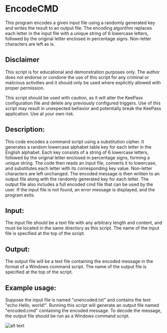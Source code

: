 # EncodeCMD
This program encodes a given input file using a randomly generated key and writes the result to an output file. The encoding algorithm replaces each letter in the input file with a unique string of 6 lowercase letters, followed by the original letter enclosed in percentage signs. Non-letter characters are left as is.

## Disclaimer

This script is for educational and demonstration purposes only. The author does not endorse or condone the use of this script for any criminal or malicious activities and it should only be used where explicitly allowed with proper permission.

This script should be used with caution, as it will alter the KeePass configuration file and delete any previously configured triggers. Use of this script may result in unexpected behavior and potentially break the KeePass application. Use at your own risk.

## Description:
This code encodes a command script using a substitution cipher. It generates a random lowercase alphabet table key for each
letter in the English alphabet. Each key consists of a string of 6 lowercase letters, followed by the original letter
enclosed in percentage signs, forming a unique string. The code then reads an input file, converts it to lowercase,
and substitutes each letter with its corresponding key value. Non-letter characters are left unchanged. The encoded
message is then written to an output file along with the randomly generated key for each letter. The output file
also includes a full encoded cmd file that can be used by the user. If the input file is not found, an error message is
displayed, and the program exits.

## Input:
The input file should be a text file with any arbitrary length and content, and must be located in the same directory
as this script. The name of the input file is specified at the top of the script.

## Output:
The output file will be a text file containing the encoded message in the format of a Windows command script. The name
of the output file is specified at the top of the script.

## Example usage:
Suppose the input file is named "unencoded.txt" and contains the text "echo Hello, world!". Running this script will
generate an output file named "encoded.cmd" containing the encoded message. To decode the message, the output file
should be run as a Windows command script.


![alt text]([https://github.com/ATTACKnDEFEND/CVE-2023-24055-POC/blob/main/images/KLEARPASS.png](https://github.com/ATTACKnDEFEND/EncodeCMD/blob/main/images/running_script.png))
